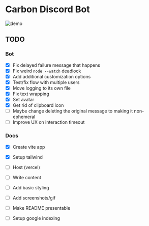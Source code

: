 # Carbon Discord Bot

![demo](recordings/demo.gif)

## TODO


### Bot

- [x] Fix delayed failure message that happens
- [x] Fix weird `node --watch` deadlock
- [x] Add additional customization options
- [x] Test/fix flow with multiple users
- [x] Move logging to its own file
- [x] Fix text wrapping
- [x] Set avatar
- [x] Get rid of clipboard icon
- [ ] Maybe change deleting the original message to making it non-ephemeral
- [ ] Improve UX on interaction timeout

### Docs

- [x] Create vite app
- [x] Setup tailwind
- [ ] Host (vercel)
- [ ] Write content
- [ ] Add basic styling
- [ ] Add screenshots/gif
- [ ] Make README presentable
- [ ] Setup google indexing

